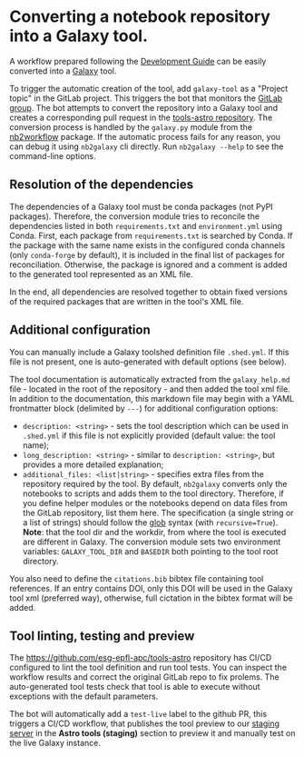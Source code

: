 # Converting a notebook repository into a Galaxy tool.

A workflow prepared following the [Development Guide](docs/guide-development) can be easily converted into a [Galaxy](https://github.com/galaxyproject/galaxy) tool.

To trigger the automatic creation of the tool, add `galaxy-tool` as a "Project topic" in the GitLab project. This triggers the bot that monitors the [GitLab group](https://gitlab.renkulab.io/astronomy/mmoda). The bot attempts to convert the repository into a Galaxy tool and creates a corresponding pull request in the [tools-astro repository](https://github.com/esg-epfl-apc/tools-astro). The conversion process is handled by the `galaxy.py` module from the [nb2workflow](https://github.com/oda-hub/nb2workflow) package. If the automatic process fails for any reason, you can debug it using `nb2galaxy` cli directly. Run `nb2galaxy --help` to see the command-line options.

## Resolution of the dependencies

The dependencies of a Galaxy tool must be conda packages (not PyPI packages). Therefore, the conversion module tries to reconcile the dependencies listed in both `requirements.txt` and `environment.yml` using Conda. First, each package from `requirements.txt` is searched by Conda. If the package with the same name exists in the configured conda channels (only `conda-forge` by default), it is included in the final list of packages for reconciliation. Otherwise, the package is ignored and a comment is added to the generated tool represented as an XML file.

In the end, all dependencies are resolved together to obtain fixed versions of the required packages that are written in the tool's XML file.

## Additional configuration

You can manually include a Galaxy toolshed definition file `.shed.yml`. If this file is not present, one is auto-generated with default options (see below).

The tool documentation is automatically extracted from the `galaxy_help.md` file - located in the root of the repository - and then added the tool xml file. In addition to the documentation, this markdown file may begin with a YAML frontmatter block (delimited by `---`) for additional configuration options:

- `description: <string>` - sets the tool description which can be used in `.shed.yml` if this file is not explicitly provided (default value: the tool name);
- `long_description: <string>` - similar to `description: <string>`, but provides a more detailed explanation;
- `additional_files: <list|string>` - specifies extra files from the repository required by the tool. By default, `nb2galaxy` converts only the notebooks to scripts and adds them to the tool directory. Therefore, if you define helper modules or the notebooks depend on data files from the GitLab repository, list them here. The specification (a single string or a list of strings) should follow the [glob](https://docs.python.org/3/library/glob.html#glob.glob) syntax (with `recursive=True`). **Note**: that the tool dir and the workdir, from where the tool is executed are different in Galaxy. The conversion module sets two environment variables: `GALAXY_TOOL_DIR` and `BASEDIR` both pointing to the tool root directory.

You also need to define the `citations.bib` bibtex file containing tool references. If an entry contains DOI, only this DOI will be used in the Galaxy tool xml (preferred way), otherwise, full cictation in the bibtex format will be added.

## Tool linting, testing and preview

The https://github.com/esg-epfl-apc/tools-astro repository has CI/CD configured to lint the tool definition and run tool tests. You can inspect the workflow results and correct the original GitLab repo to fix prolems. The auto-generated tool tests check that tool is able to execute without exceptions with the default parameters.

The bot will automatically add a `test-live` label to the github PR, this triggers a CI/CD workflow, that publishes the tool preview to our [staging server](https://galaxy.odahub.fr) in the **Astro tools (staging)** section to preview it and manually test on the live Galaxy instance.
